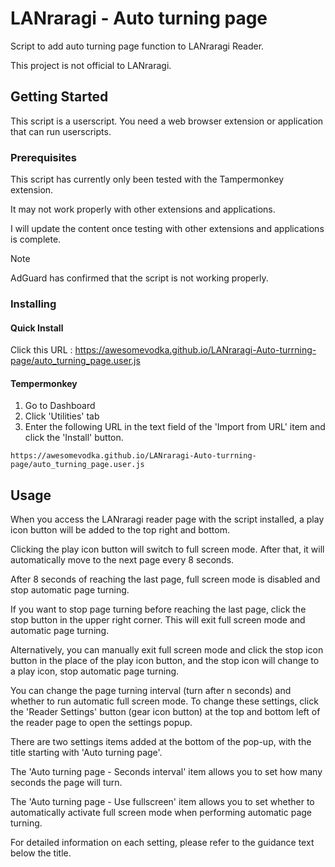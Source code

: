 # LANraragi - Auto turning page

Script to add auto turning page function to LANraragi Reader.

This project is not official to LANraragi.


## Getting Started <a name = "getting_started"></a>

This script is a userscript.
You need a web browser extension or application that can run userscripts.

### Prerequisites

This script has currently only been tested with the Tampermonkey extension.

It may not work properly with other extensions and applications.

I will update the content once testing with other extensions and applications is complete.

> [!NOTE]
> AdGuard has confirmed that the script is not working properly.


### Installing

#### Quick Install

Click this URL : https://awesomevodka.github.io/LANraragi-Auto-turrning-page/auto_turning_page.user.js

#### Tempermonkey

1. Go to Dashboard
2. Click 'Utilities' tab
3. Enter the following URL in the text field of the 'Import from URL' item and click the 'Install' button.
```
https://awesomevodka.github.io/LANraragi-Auto-turrning-page/auto_turning_page.user.js
```

## Usage <a name = "usage"></a>

When you access the LANraragi reader page with the script installed, a play icon button will be added to the top right and bottom.

Clicking the play icon button will switch to full screen mode. After that, it will automatically move to the next page every 8 seconds.

After 8 seconds of reaching the last page, full screen mode is disabled and stop automatic page turning.

If you want to stop page turning before reaching the last page, click the stop button in the upper right corner. This will exit full screen mode and automatic page turning.

Alternatively, you can manually exit full screen mode and click the stop icon button in the place of the play icon button, and the stop icon will change to a play icon, stop automatic page turning.

You can change the page turning interval (turn after n seconds) and whether to run automatic full screen mode. To change these settings, click the 'Reader Settings' button (gear icon button) at the top and bottom left of the reader page to open the settings popup.

There are two settings items added at the bottom of the pop-up, with the title starting with 'Auto turning page'.

The 'Auto turning page - Seconds interval' item allows you to set how many seconds the page will turn.

The 'Auto turning page - Use fullscreen' item allows you to set whether to automatically activate full screen mode when performing automatic page turning.

For detailed information on each setting, please refer to the guidance text below the title.